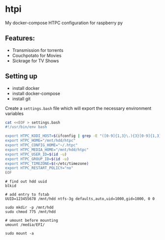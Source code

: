 # htpi
My docker-compose HTPC configuration for raspberry py 


## Features:

* Transmission for torrents
* Couchpotato for Movies
* Sickrage for TV Shows


## Setting up

* install docker 
* install docker-compose
* install git


Create a `settings.bash` file which will export the necessary environment variables

```bash
cat <<EOF > settings.bash
#!/usr/bin/env bash

export HTPC_KODI_HOST=$(ifconfig | grep -E "([0-9]{1,3}\.){3}[0-9]{1,3}" | grep -v 127.0.0.1 | awk '{ print $2 }' | cut -f2 -d: | head -n1)
export HTPC_HOME="/mnt/hdd/htpc"
export HTPC_CONFIG_HOME="~/.htpc"
export HTPC_MEDIA_HOME="/mnt/hdd/htpc"
export HTPC_USER_ID=$(id -u)
export HTPC_GROUP_ID=$(id -u)
export HTPC_TIMEZONE=$(</etc/timezone)
export HTPC_RESTART_POLICY="no"
EOF
```


```
# find out hdd uuid
blkid

# add entry to fstab
UUID=123455678 /mnt/hdd ntfs-3g defaults,auto,uid=1000,gid=1000, 0 0

sudo mkdir -p /mnt/hdd
sudo chmod 775 /mnt/hdd

# umount before mounting
umount /media/EFI/

sudo mount -a

```